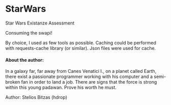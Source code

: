 # StarWars
Star Wars  Existanze Assessment 

Consuming the swapi! 

By choice, I used as few tools as possible. Caching could be performed with requests-cache library (or 
similar). Json files were used for cache.

#### About the author:
In a galaxy far, far away from Canes Venatici I., on a planet called Earth, there exist a passionate programmer working with his computer and a semi-broken fan in order to land a job. There are signs that the force is strong within this young padawan. Prove his worth he must.

Author: Stelios Bitzas (hdrop)
